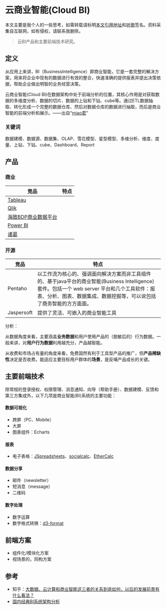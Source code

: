 # 云商业智能(Cloud BI)

本文主要是我个人的一些思考，如需转载请标明[本文引用地址](http://tingge.github.io/html/cloud-bi.html)和[听歌](http://tingge.github.io/html/me.html)签名。资料采集自互联网，如有侵权，请联系我删除。

> 云BI产品和主要前端技术研究。

## 定义

从应用上来讲，BI（BusinessIntelligence）即商业智能，它是一套完整的解决方案，用来将企业中现有的数据进行有效的整合，快速准确的提供报表并提出决策依据，帮助企业做出明智的业务经营决策。

云商业智能(Cloud BI)在数据架构中处于前端分析的位置，其核心作用是对获取数据的多维度分析、数据的切片、数据的上钻和下钻、cube等。通过ETL数据抽取、转化形成一个完整的数据仓库、然后对数据仓库的数据进行抽取，而后是商业智能的前端分析和展示。——出自“[miao君](https://www.zhihu.com/people/mmiaojjun/answers)”

### 关键词

数据建模、数据源、数据集、OLAP、雪花模型、星型模型、多维分析、维度、度量、上钻、下钻、cube、Dashboard、Report

## 产品

### 商业

| 竞品                                       | 特点   |
| ---------------------------------------- | ---- |
| [Tableau](https://www.tableau.com/)      |      |
| [Qlik](http://global.qlik.com/cn)        |      |
| [海致BDP商业数据平台](https://www.bdp.cn/home.html) |      |
| [Power BI](https://powerbi.microsoft.com/zh-cn/) |      |
| [诸葛](https://zhugeio.com/)               |      |

### 开源

| 竞品         | 特点                                       |
| ---------- | ---------------------------------------- |
| Pentaho    | 以工作流为核心的、强调面向解决方案而非工具组件的、基于java平台的商业智能(Business Intelligence)套件。包括一个 web server 平台和几个工具软件：报表、分析、图表、数据集成、数据挖掘等，可以说包括了商务智能的方方面面。 |
| Jaspersoft | 提供了灵活、可嵌入的商业智能工具                         |

分析：

从数据角度来看，主要涵盖**业务数据**和用户使用产品的（脱敏后的）行为数据。一般来讲，对**用户行为数据**利用越充分，产品越智能。

 从收费和市场占有量的角度来看，免费固然有利于工具型产品的推广，但**产品稀缺性**决定是否收费。能适应主要目标用户群体的**场景**，是反哺产品成长的关键。

## 主要前端技术

除常规的登录授权、权限管理、消息通知、向导（帮助手册）、数据建模、反馈和第三方集成外，以下几项是商业智能(BI)系统的主要功能：

#### 数据可视化

- 跨屏（PC、Mobile）
- 大屏
- 图表组件：Echarts

#### 报表

- 电子表格：[JSpreadsheets](https://jspreadsheets.com/)、[socialcalc](https://github.com/DanBricklin/socialcalc)、[EtherCalc](https://ethercalc.net/)

#### 数据分享

- 邮件（newsletter）
- 短消息（message）
- 二维码

#### 数字处理

- 数字运算
- 数字格式转换：[d3-format](https://github.com/d3/d3-format)


## 前端方案

- 组件化/模块化方案
- 视场景的，同构方案

## 参考

- 知乎：[大数据、云计算和商业智能这三者的关系到底如何，以后的发展前景有什么看法？](https://www.zhihu.com/question/20540118)
- [国内经典BI系统架构分析](http://mt.sohu.com/20160506/n448010261.shtml)